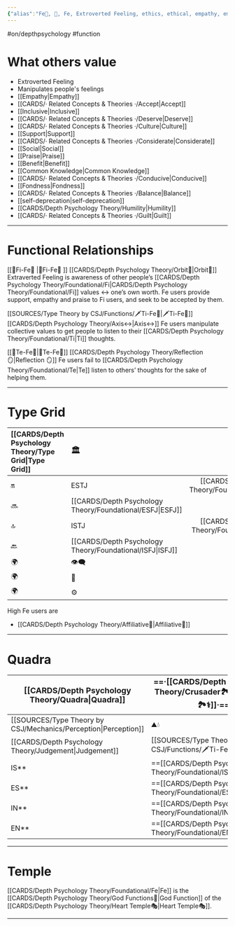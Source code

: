 ```yaml
---
{"alias":"Fe💉, 💉, Fe, Extroverted Feeling, ethics, ethical, empathy, empath, empathetic, Fe 💉 empathize","i1":"[[Fe💉]] I am a Hero🦸‍♂️, the savior of what others value.","i2":"[[Fe💉]] I am a Teen👦, gullible with what others value.","i3":"[[Fe💉]] I am a spoiled Child🥳, tyrannical with what others value.","i4":"[[Fe💉]] I am an Infant😨, afraid of & prideful with what others value.","i5":"[[Fe💉]] I am a Nemesis😟, uncertain and worried of what others value.","i6":"[[Fe💉]] I am a Critic🤔, cynical with what others value.","i7":"[[Fe💉]] I am a Trickster🤡, foolish with what others value.","i8":"[[Fe💉]] I am a Demon😈, I don't care / hate what others value.","m1":" I am a Warrior👨‍🚒, responsible with what others value.","m2":" I am a Parent🤨, skeptical of what others value.","m3":" I am a Child👼, humble with what others value.","m4":" I am a King👑, faithful / brave with what others value.","m5":" I am an  Ally🛡️, certain of what others value.","m6":"“ I am a Sage🧙, wise with what others value.\"","m7":" I am the Master💎, brilliant with what others value.","m8":" I am the Angel😇, filled with love for what others value.","dg-publish":true,"permalink":"/cards/depth-psychology-theory/foundational/fe/","dgPassFrontmatter":true,"noteIcon":"1","created":"2022-12-27T21:20:33.776+01:00","updated":"2023-05-23T16:47:43.488+02:00"}
---
```


#on/depthpsychology #function 

# What others value 
- Extroverted Feeling
- Manipulates people's feelings
- [[Empathy\|Empathy]]
- [[CARDS/· Related Concepts & Theories ·/Accept\|Accept]]
- [[Inclusive\|Inclusive]]
- [[CARDS/· Related Concepts & Theories ·/Deserve\|Deserve]]
- [[CARDS/· Related Concepts & Theories ·/Culture\|Culture]]
- [[Support\|Support]]
- [[CARDS/· Related Concepts & Theories ·/Considerate\|Considerate]] 
- [[Social\|Social]]
- [[Praise\|Praise]]
- [[Benefit\|Benefit]]
- [[Common Knowledge\|Common Knowledge]]
- [[CARDS/· Related Concepts & Theories ·/Conducive\|Conducive]]
- [[Fondness\|Fondness]] 
- [[CARDS/· Related Concepts & Theories ·/Balance\|Balance]] 
- [[self-deprecation\|self-deprecation]] 
- [[CARDS/Depth Psychology Theory/Humility\|Humility]]
- [[CARDS/· Related Concepts & Theories ·/Guilt\|Guilt]]
---
# Functional Relationships 
[[🧭Fi-Fe💉 \|🧭Fi-Fe💉 ]] [[CARDS/Depth Psychology Theory/Orbit🔄\|Orbit🔄]] 
Extraverted Feeling is awareness of other people’s [[CARDS/Depth Psychology Theory/Foundational/Fi\|CARDS/Depth Psychology Theory/Foundational/Fi]] values ↔️ one’s own worth. 
Fe users provide support, empathy and praise to Fi users, and seek to be accepted by them. 

[[SOURCES/Type Theory by CSJ/Functions/🗡️Ti-Fe💉\|🗡️Ti-Fe💉]] [[CARDS/Depth Psychology Theory/Axis↔️\|Axis↔️]] 
Fe users manipulate collective values to get people to listen to their [[CARDS/Depth Psychology Theory/Foundational/Ti\|Ti]] thoughts.  

[[🏹Te-Fe💉\|🏹Te-Fe💉]] [[CARDS/Depth Psychology Theory/Reflection 🪞\|Reflection 🪞]] 
Fe users fail to [[CARDS/Depth Psychology Theory/Foundational/Te\|Te]] listen to others’ thoughts for the sake of helping them. 

---
# Type Grid 
| [[CARDS/Depth Psychology Theory/Type Grid\|Type Grid]]         | <font size="4"> 🏛️</font> | <font size="4"> 🧰</font> | <font size="4"> 🔮</font> | <font size="4"> 🦄</font> | 💬 |💬| 💬 |
|:--------------------- |:------------------------- |:-------------------------:|:------------------------------------------------ |:------------------------- |:--------------------------- |:--------------------------- |:--------------------------- |
| 🔛                    | ESTJ                      |           [[CARDS/Depth Psychology Theory/Foundational/ESTP\|ESTP]]            | ENTJ| [[CARDS/Depth Psychology Theory/Foundational/ENFJ\|ENFJ]]                      | ➡️                          | 👋                          | 🏆                          |
| 🔜                    | [[CARDS/Depth Psychology Theory/Foundational/ESFJ\|ESFJ]]                      |    ESFP |[[CARDS/Depth Psychology Theory/Foundational/ENTP\|ENTP]]| ENFP                      | ↪️                          | 👋                          | 🏃‍♂️                       |
| 🔝    | ISTJ                      |           [[CARDS/Depth Psychology Theory/Foundational/ISTP\|ISTP]]            | INTJ| [[CARDS/Depth Psychology Theory/Foundational/INFJ\|INFJ]]| 🧘‍♂️ | 🏃‍♂️ | 🔙 | 
| 🔙                    | [[CARDS/Depth Psychology Theory/Foundational/ISFJ\|ISFJ]]        |           ISFP            | [[CARDS/Depth Psychology Theory/Foundational/INTP\|INTP]]| INFP                      | ↪️                          | 🧘‍♂️                       | 🏆                          |
|🌍 | 👁️‍🗨️                     |           👁️‍🗨️           | 🧲                                               | 🧲                        |                             |                             |                             |
| 🌍 | 🐜                        |            🦊             | 🦊                                               | 🐜                        |                             |                             |                             |
|🌍| ⚙️                        |            👀             | ⚙️                                               | 👀                        |                             |                             |                             |
High Fe users are 
- [[CARDS/Depth Psychology Theory/Affiliative🐜\|Affiliative🐜]] 
--- 
# Quadra 
| <font size="4"> [[CARDS/Depth Psychology Theory/Quadra\|Quadra]]</font> | <font size="4"> ==·[[CARDS/Depth Psychology Theory/Crusader🏞️⚕️\|Crusader🏞️⚕️]]·==</font>     | <font size="4"> ==·[[CARDS/Depth Psychology Theory/Templar🌠⚕️\|Templar🌠⚕️]]·==</font> | <font size="4"> ·Wayfarer·</font> | <font size="4"> ·Philosopher·</font>     |
| --------------------------------- | ----------------------------------------- | ---------------------------------------- | ----------------------------------------- | -------------------------------------------- |
| [[SOURCES/Type Theory by CSJ/Mechanics/Perception\|Perception]]                    | ⛰️💧                  | 🔥🌪️             |🔥🌪️            |⛰️💧                |
| [[CARDS/Depth Psychology Theory/Judgement\|Judgement]]                     | [[SOURCES/Type Theory by CSJ/Functions/🗡️Ti-Fe💉\|🗡️Ti-Fe💉]]                | [[SOURCES/Type Theory by CSJ/Functions/🗡️Ti-Fe💉\|🗡️Ti-Fe💉]]               | 🧭🏹               |🧭🏹                    |
| IS**                              | ==[[CARDS/Depth Psychology Theory/Foundational/ISFJ\|ISFJ]]==                              | ==[[CARDS/Depth Psychology Theory/Foundational/ISTP\|ISTP]]==                             | ISFP                                      | ISTJ                                     |
| ES**                              | ==[[CARDS/Depth Psychology Theory/Foundational/ESFJ\|ESFJ]]==                              | ==[[CARDS/Depth Psychology Theory/Foundational/ESTP\|ESTP]]==                             | ESFP                                      | ESTJ                                    |
| IN**                              | ==[[CARDS/Depth Psychology Theory/Foundational/INTP\|INTP]]==                              | ==[[CARDS/Depth Psychology Theory/Foundational/INFJ\|INFJ]]==                             | INTJ                                      | INFP                                    |
| EN**                              | ==[[CARDS/Depth Psychology Theory/Foundational/ENTP\|ENTP]]==                              | ==[[CARDS/Depth Psychology Theory/Foundational/ENFJ\|ENFJ]]==                             | ENTJ                                      | ENFP                                     |

---
# Temple
[[CARDS/Depth Psychology Theory/Foundational/Fe\|Fe]] is the [[CARDS/Depth Psychology Theory/God Functions🙏\|God Function]] of the [[CARDS/Depth Psychology Theory/Heart Temple🎭\|Heart Temple🎭]]. 

---